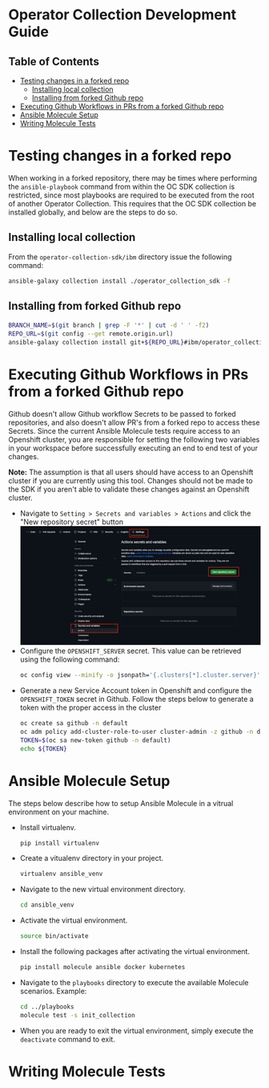 # Operator Collection Development Guide <!-- omit from toc -->

## Table of Contents
- [Testing changes in a forked repo](#testing-changes-in-a-forked-repo)
  - [Installing local collection](#installing-local-collection)
  - [Installing from forked Github repo](#installing-from-forked-github-repo)
- [Executing Github Workflows in PRs from a forked Github repo](#executing-github-workflows-in-prs-from-a-forked-github-repo)
- [Ansible Molecule Setup](#ansible-molecule-setup)
- [Writing Molecule Tests](#writing-molecule-tests)

# Testing changes in a forked repo
When working in a forked repository, there may be times where performing the `ansible-playbook` command from within the OC SDK collection is restricted, since most playbooks are required to be executed from the root of another Operator Collection. This requires that the OC SDK collection be installed globally, and below are the steps to do so.

## Installing local collection
From the `operator-collection-sdk/ibm` directory issue the following command:
```bash
ansible-galaxy collection install ./operator_collection_sdk -f
```

## Installing from forked Github repo
```bash
BRANCH_NAME=$(git branch | grep -F '*' | cut -d ' ' -f2)
REPO_URL=$(git config --get remote.origin.url)
ansible-galaxy collection install git+${REPO_URL}#ibm/operator_collection_sdk,${BRANCH_NAME} -f
```

# Executing Github Workflows in PRs from a forked Github repo
Github doesn't allow Github workflow Secrets to be passed to forked repositories, and also doesn't allow PR's from a forked repo to access these Secrets. Since the current Ansible Molecule tests require access to an Openshift cluster, you are responsible for setting the following two variables in your workspace before successfully executing an end to end test of your changes.

**Note:** The assumption is that all users should have access to an Openshift cluster if you are currently using this tool. Changes should not be made to the SDK if you aren't able to validate these changes against an Openshift cluster.

- Navigate to `Setting > Secrets and variables > Actions` and click the "New repository secret" button
![Github Settings](images/Github%20Settings.png)
- Configure the `OPENSHIFT_SERVER` secret. This value can be retrieved using the following command:
    ```bash
    oc config view --minify -o jsonpath='{.clusters[*].cluster.server}'
    ```
- Generate a new Service Account token in Openshift and configure the `OPENSHIFT_TOKEN` secret in Github. Follow the steps below to generate a token with the proper access in the cluster
    ```bash
    oc create sa github -n default
    oc adm policy add-cluster-role-to-user cluster-admin -z github -n default
    TOKEN=$(oc sa new-token github -n default)
    echo ${TOKEN}
    ```

# Ansible Molecule Setup
The steps below describe how to setup Ansible Molecule in a vitrual environment on your machine.
- Install virtualenv.
    ```bash
    pip install virtualenv
    ```  
- Create a vitualenv directory in your project.
    ```bash
    virtualenv ansible_venv
    ```
- Navigate to the new virtual environment directory.
    ```bash
    cd ansible_venv
    ```
- Activate the virtual environment.
    ```bash
    source bin/activate
    ```
- Install the following packages after activating the virtual environment.
    ```bash
    pip install molecule ansible docker kubernetes
    ```
- Navigate to the `playbooks` directory to execute the available Molecule scenarios. Example:
    ```bash
    cd ../playbooks
    molecule test -s init_collection
- When you are ready to exit the virtual environment, simply execute the `deactivate` command to exit.

# Writing Molecule Tests
